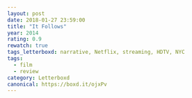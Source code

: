 ```yaml
---
layout: post 
date: 2018-01-27 23:59:00
title: "It Follows"
year: 2014
rating: 0.9
rewatch: true
tags_letterboxd: narrative, Netflix, streaming, HDTV, NYC
tags:
  - film
  - review
category: Letterboxd
canonical: https://boxd.it/ojxPv
---
```

